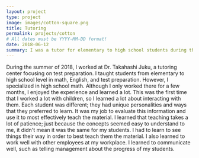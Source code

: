 ```yaml
---
layout: project
type: project
image: images/cotton-square.png
title: Tutoring
permalink: projects/cotton
# All dates must be YYYY-MM-DD format!
date: 2018-06-12
summary: I was a tutor for elementary to high school students during the summer of 2018.
---
```


  During the summer of 2018, I worked at Dr. Takahashi Juku, a tutoring center focusing on test preparation. I taught students from elementary to high school level in math, English, and test preparation. However, I specialized in high school math. Although I only worked there for a few months, I enjoyed the experience and learned a lot.
  This was the first time that I worked a lot with children, so I learned a lot about interacting with them. Each student was different; they had unique personalities and ways that they preferred to learn. It was my job to evaluate this information and use it to most effectively teach the material. I learned that teaching takes a lot of patience; just because the concepts seemed easy to understand to me, it didn't mean it was the same for my students. I had to learn to see things their way in order to best teach them the material. I also learned to work well with other employees at my workplace. I learned to communicate well, such as telling management about the progress of my students. 

